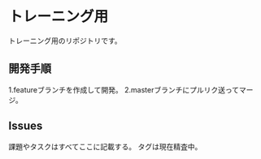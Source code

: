 # トレーニング用

トレーニング用のリポジトリです。

## 開発手順

1.featureブランチを作成して開発。
2.masterブランチにプルリク送ってマージ。

## Issues

課題やタスクはすべてここに記載する。
タグは現在精査中。